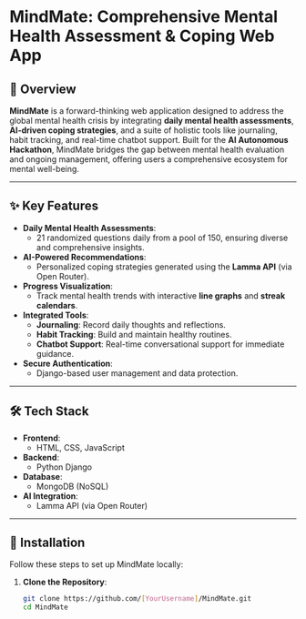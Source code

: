 # MindMate: Comprehensive Mental Health Assessment & Coping Web App  

## 🌟 Overview  
**MindMate** is a forward-thinking web application designed to address the global mental health crisis by integrating **daily mental health assessments**, **AI-driven coping strategies**, and a suite of holistic tools like journaling, habit tracking, and real-time chatbot support. Built for the **AI Autonomous Hackathon**, MindMate bridges the gap between mental health evaluation and ongoing management, offering users a comprehensive ecosystem for mental well-being.  

---

## ✨ Key Features  
- **Daily Mental Health Assessments**:  
  - 21 randomized questions daily from a pool of 150, ensuring diverse and comprehensive insights.  
- **AI-Powered Recommendations**:  
  - Personalized coping strategies generated using the **Lamma API** (via Open Router).  
- **Progress Visualization**:  
  - Track mental health trends with interactive **line graphs** and **streak calendars**.  
- **Integrated Tools**:  
  - **Journaling**: Record daily thoughts and reflections.  
  - **Habit Tracking**: Build and maintain healthy routines.  
  - **Chatbot Support**: Real-time conversational support for immediate guidance.  
- **Secure Authentication**:  
  - Django-based user management and data protection.  

---

## 🛠️ Tech Stack  
- **Frontend**:  
  - HTML, CSS, JavaScript  
- **Backend**:  
  - Python Django  
- **Database**:  
  - MongoDB (NoSQL)  
- **AI Integration**:  
  - Lamma API (via Open Router)  

---

## 🚀 Installation  
Follow these steps to set up MindMate locally:  

1. **Clone the Repository**:  
   ```bash  
   git clone https://github.com/[YourUsername]/MindMate.git  
   cd MindMate  

